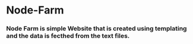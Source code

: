 # Node-Farm
### Node Farm is simple Website that is created using templating and the data is fecthed from the text files.
